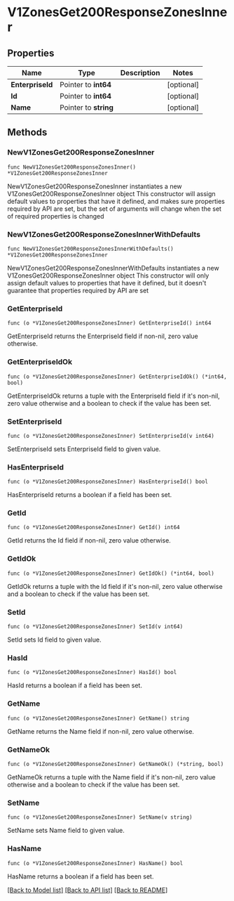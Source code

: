 # V1ZonesGet200ResponseZonesInner

## Properties

Name | Type | Description | Notes
------------ | ------------- | ------------- | -------------
**EnterpriseId** | Pointer to **int64** |  | [optional] 
**Id** | Pointer to **int64** |  | [optional] 
**Name** | Pointer to **string** |  | [optional] 

## Methods

### NewV1ZonesGet200ResponseZonesInner

`func NewV1ZonesGet200ResponseZonesInner() *V1ZonesGet200ResponseZonesInner`

NewV1ZonesGet200ResponseZonesInner instantiates a new V1ZonesGet200ResponseZonesInner object
This constructor will assign default values to properties that have it defined,
and makes sure properties required by API are set, but the set of arguments
will change when the set of required properties is changed

### NewV1ZonesGet200ResponseZonesInnerWithDefaults

`func NewV1ZonesGet200ResponseZonesInnerWithDefaults() *V1ZonesGet200ResponseZonesInner`

NewV1ZonesGet200ResponseZonesInnerWithDefaults instantiates a new V1ZonesGet200ResponseZonesInner object
This constructor will only assign default values to properties that have it defined,
but it doesn't guarantee that properties required by API are set

### GetEnterpriseId

`func (o *V1ZonesGet200ResponseZonesInner) GetEnterpriseId() int64`

GetEnterpriseId returns the EnterpriseId field if non-nil, zero value otherwise.

### GetEnterpriseIdOk

`func (o *V1ZonesGet200ResponseZonesInner) GetEnterpriseIdOk() (*int64, bool)`

GetEnterpriseIdOk returns a tuple with the EnterpriseId field if it's non-nil, zero value otherwise
and a boolean to check if the value has been set.

### SetEnterpriseId

`func (o *V1ZonesGet200ResponseZonesInner) SetEnterpriseId(v int64)`

SetEnterpriseId sets EnterpriseId field to given value.

### HasEnterpriseId

`func (o *V1ZonesGet200ResponseZonesInner) HasEnterpriseId() bool`

HasEnterpriseId returns a boolean if a field has been set.

### GetId

`func (o *V1ZonesGet200ResponseZonesInner) GetId() int64`

GetId returns the Id field if non-nil, zero value otherwise.

### GetIdOk

`func (o *V1ZonesGet200ResponseZonesInner) GetIdOk() (*int64, bool)`

GetIdOk returns a tuple with the Id field if it's non-nil, zero value otherwise
and a boolean to check if the value has been set.

### SetId

`func (o *V1ZonesGet200ResponseZonesInner) SetId(v int64)`

SetId sets Id field to given value.

### HasId

`func (o *V1ZonesGet200ResponseZonesInner) HasId() bool`

HasId returns a boolean if a field has been set.

### GetName

`func (o *V1ZonesGet200ResponseZonesInner) GetName() string`

GetName returns the Name field if non-nil, zero value otherwise.

### GetNameOk

`func (o *V1ZonesGet200ResponseZonesInner) GetNameOk() (*string, bool)`

GetNameOk returns a tuple with the Name field if it's non-nil, zero value otherwise
and a boolean to check if the value has been set.

### SetName

`func (o *V1ZonesGet200ResponseZonesInner) SetName(v string)`

SetName sets Name field to given value.

### HasName

`func (o *V1ZonesGet200ResponseZonesInner) HasName() bool`

HasName returns a boolean if a field has been set.


[[Back to Model list]](../README.md#documentation-for-models) [[Back to API list]](../README.md#documentation-for-api-endpoints) [[Back to README]](../README.md)


